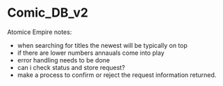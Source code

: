 # Comic_DB_v2
Atomice Empire notes:
+ when searching for titles the newest will be typically on top
+ if there are lower numbers annauals come into play
+ error handling needs to be done
+ can i check status and store request?
+ make a process to confirm or reject the request information returned.
